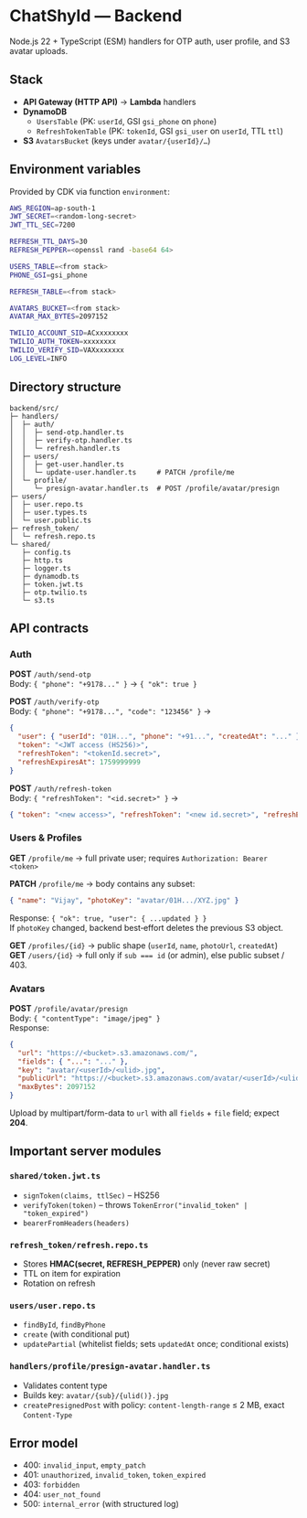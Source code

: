 # ChatShyld — Backend

Node.js 22 + TypeScript (ESM) handlers for OTP auth, user profile, and S3 avatar uploads.

## Stack

- **API Gateway (HTTP API)** → **Lambda** handlers
- **DynamoDB**
  - `UsersTable` (PK: `userId`, GSI `gsi_phone` on `phone`)
  - `RefreshTokenTable` (PK: `tokenId`, GSI `gsi_user` on `userId`, TTL `ttl`)
- **S3** `AvatarsBucket` (keys under `avatar/{userId}/…`)

## Environment variables

Provided by CDK via function `environment`:

```bash
AWS_REGION=ap-south-1
JWT_SECRET=<random-long-secret>
JWT_TTL_SEC=7200

REFRESH_TTL_DAYS=30
REFRESH_PEPPER=<openssl rand -base64 64>

USERS_TABLE=<from stack>
PHONE_GSI=gsi_phone

REFRESH_TABLE=<from stack>

AVATARS_BUCKET=<from stack>
AVATAR_MAX_BYTES=2097152

TWILIO_ACCOUNT_SID=ACxxxxxxxx
TWILIO_AUTH_TOKEN=xxxxxxxx
TWILIO_VERIFY_SID=VAXxxxxxxx
LOG_LEVEL=INFO
```

## Directory structure

```
backend/src/
├─ handlers/
│  ├─ auth/
│  │  ├─ send-otp.handler.ts
│  │  ├─ verify-otp.handler.ts
│  │  └─ refresh.handler.ts
│  ├─ users/
│  │  ├─ get-user.handler.ts
│  │  └─ update-user.handler.ts     # PATCH /profile/me
│  └─ profile/
│     └─ presign-avatar.handler.ts  # POST /profile/avatar/presign
├─ users/
│  ├─ user.repo.ts
│  ├─ user.types.ts
│  └─ user.public.ts
├─ refresh_token/
│  └─ refresh.repo.ts
└─ shared/
   ├─ config.ts
   ├─ http.ts
   ├─ logger.ts
   ├─ dynamodb.ts
   ├─ token.jwt.ts
   ├─ otp.twilio.ts
   └─ s3.ts
```

## API contracts

### Auth

**POST** `/auth/send-otp`  
Body: `{ "phone": "+9178..." }` → `{ "ok": true }`

**POST** `/auth/verify-otp`  
Body: `{ "phone": "+9178...", "code": "123456" }` →
```json
{
  "user": { "userId": "01H...", "phone": "+91...", "createdAt": "..." },
  "token": "<JWT access (HS256)>",
  "refreshToken": "<tokenId.secret>",
  "refreshExpiresAt": 1759999999
}
```

**POST** `/auth/refresh-token`  
Body: `{ "refreshToken": "<id.secret>" }` →
```json
{ "token": "<new access>", "refreshToken": "<new id.secret>", "refreshExpiresAt": 1759999999 }
```

### Users & Profiles

**GET** `/profile/me` → full private user; requires `Authorization: Bearer <token>`

**PATCH** `/profile/me` → body contains any subset:
```json
{ "name": "Vijay", "photoKey": "avatar/01H.../XYZ.jpg" }
```
Response: `{ "ok": true, "user": { ...updated } }`  
If `photoKey` changed, backend best‑effort deletes the previous S3 object.

**GET** `/profiles/{id}` → public shape (`userId`, `name`, `photoUrl`, `createdAt`)  
**GET** `/users/{id}` → full only if `sub === id` (or admin), else public subset / 403.

### Avatars

**POST** `/profile/avatar/presign`  
Body: `{ "contentType": "image/jpeg" }`  
Response:
```json
{
  "url": "https://<bucket>.s3.amazonaws.com/",
  "fields": { "...": "..." },
  "key": "avatar/<userId>/<ulid>.jpg",
  "publicUrl": "https://<bucket>.s3.amazonaws.com/avatar/<userId>/<ulid>.jpg",
  "maxBytes": 2097152
}
```

Upload by multipart/form-data to `url` with all `fields` + `file` field; expect **204**.

## Important server modules

### `shared/token.jwt.ts`
- `signToken(claims, ttlSec)` – HS256
- `verifyToken(token)` – throws `TokenError("invalid_token" | "token_expired")`
- `bearerFromHeaders(headers)`

### `refresh_token/refresh.repo.ts`
- Stores **HMAC(secret, REFRESH_PEPPER)** only (never raw secret)
- TTL on item for expiration
- Rotation on refresh

### `users/user.repo.ts`
- `findById`, `findByPhone`
- `create` (with conditional put)
- `updatePartial` (whitelist fields; sets `updatedAt` once; conditional exists)

### `handlers/profile/presign-avatar.handler.ts`
- Validates content type
- Builds key: `avatar/{sub}/{ulid()}.jpg`
- `createPresignedPost` with policy: `content-length-range` ≤ 2 MB, exact `Content-Type`

## Error model

- 400: `invalid_input`, `empty_patch`
- 401: `unauthorized`, `invalid_token`, `token_expired`
- 403: `forbidden`
- 404: `user_not_found`
- 500: `internal_error` (with structured log)

